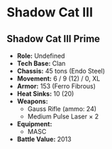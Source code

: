 # Shadow Cat III
## Shadow Cat III Prime
- **Role:** Undefined
- **Tech Base:** Clan
- **Chassis:** 45 tons (Endo Steel)
- **Movement:** 6 / 9 (12) / 0, XL
- **Armor:** 153 (Ferro Fibrous)
- **Heat Sinks:** 10 (20)
- **Weapons:**
  - Gauss Rifle (ammo: 24)
  - Medium Pulse Laser × 2
- **Equipment:**
  - MASC
- **Battle Value:** 2013

